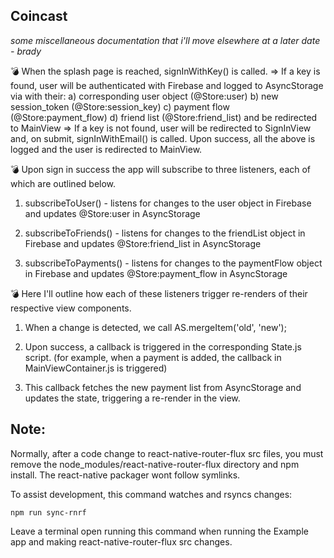 ## Coincast

*some miscellaneous documentation that i'll move elsewhere at a later date - brady*

💣 When the splash page is reached, signInWithKey() is called.
    => If a key is found, user will be authenticated with Firebase and logged
       to AsyncStorage via with their:
         a) corresponding user object  (@Store:user)
         b) new session_token          (@Store:session_key)
         c) payment flow               (@Store:payment_flow)
         d) friend list                (@Store:friend_list)
       and be redirected to MainView
   => If a key is not found, user will be redirected to SignInView and, on
     submit, signInWithEmail() is called. Upon success, all the above is
     logged and the user is redirected to MainView.

💣 Upon sign in success the app will subscribe to three listeners, each
   of which are outlined below.

   1) subscribeToUser() - listens for changes to the user object in
      Firebase and updates @Store:user in AsyncStorage

   2) subscribeToFriends() - listens for changes to the friendList object
      in Firebase and updates @Store:friend_list in AsyncStorage

   3) subscribeToPayments() - listens for changes to the paymentFlow
      object in Firebase and updates @Store:payment_flow in AsyncStorage

💣 Here I'll outline how each of these listeners trigger re-renders of
   their respective view components.

   1) When a change is detected, we call AS.mergeItem('old', 'new');

   2) Upon success, a callback is triggered in the corresponding State.js
      script. (for example, when a payment is added, the callback in
      MainViewContainer.js is triggered)

   3) This callback fetches the new payment list from AsyncStorage and
      updates the state, triggering a re-render in the view.

## Note:

Normally, after a code change to react-native-router-flux src files,
you must remove the node_modules/react-native-router-flux directory
and npm install.  The react-native packager wont follow symlinks.

To assist development, this command watches and rsyncs changes:

```
npm run sync-rnrf
```

Leave a terminal open running this command when running the Example
app and making react-native-router-flux src changes.
